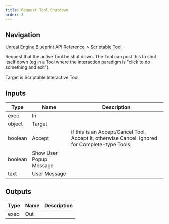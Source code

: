 ```yaml
---
title: Request Tool Shutdown
order: 3
---
```

## Navigation

[Unreal Engine Blueprint API Reference](https://dev.epicgames.com/documentation/en-us/unreal-engine/BlueprintAPI) > [Scriptable Tool](https://dev.epicgames.com/documentation/en-us/unreal-engine/BlueprintAPI/ScriptableTool)

Request that the active Tool be shut down. The Tool can post this to shut itself down (eg in a Tool where
the interaction paradigm is "click to do something and exit").

Target is Scriptable Interactive Tool

## Inputs

| Type | Name | Description |
| --- | --- | --- |
| exec | In |  |
| object | Target |  |
| boolean | Accept | if this is an Accept/Cancel Tool, Accept it, otherwise Cancel. Ignored for Complete-type Tools. |
| boolean | Show User Popup Message |  |
| text | User Message |  |

## Outputs

| Type | Name | Description |
| --- | --- | --- |
| exec | Out |  |
